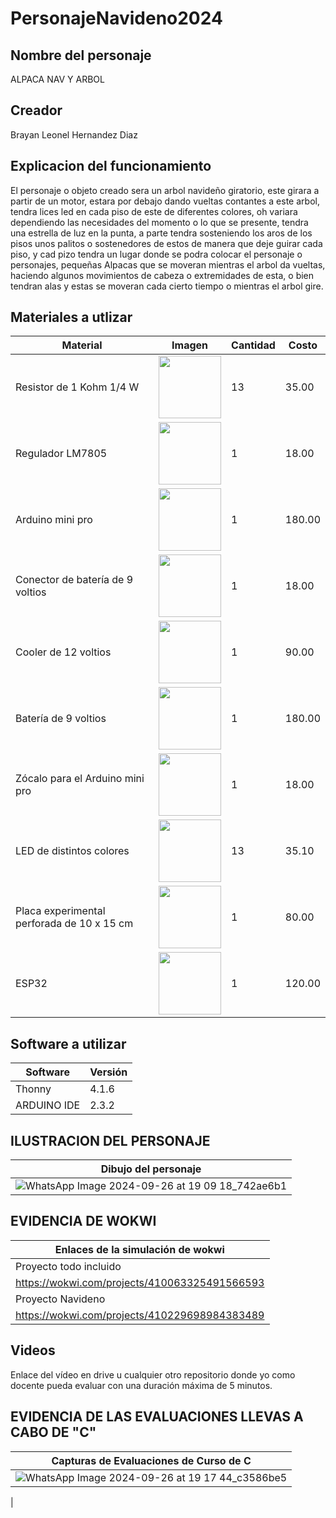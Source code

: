 # PersonajeNavideno2024
## Nombre del personaje
ALPACA NAV Y ARBOL 
## Creador
Brayan Leonel Hernandez Diaz
## Explicacion del funcionamiento
El personaje o objeto creado sera un arbol navideño giratorio, este girara a partir de un motor, estara por debajo dando vueltas contantes a este arbol, tendra lices led en cada piso de este de diferentes colores, oh variara dependiendo las necesidades del momento o lo que se presente, tendra una estrella de luz en la punta, a parte tendra sosteniendo los aros de los pisos unos palitos o sostenedores de estos de manera que deje guirar cada piso, y cad pizo tendra un lugar donde se podra colocar el personaje o personajes, pequeñas Alpacas que se moveran mientras el arbol da vueltas, haciendo algunos movimientos de cabeza o extremidades de esta, o bien tendran alas y estas se moveran cada cierto tiempo o mientras el arbol gire.


## Materiales a utlizar
|Material|Imagen|Cantidad|Costo|
|--|--|--|--|
|Resistor de 1 Kohm 1/4 W|<img src="https://github.com/user-attachments/assets/2c2eb495-c37d-4264-a5c6-396aa68bdae7" width="100"/>|13|35.00|
|Regulador LM7805|<img src="https://github.com/user-attachments/assets/5ea155d7-1bf7-46c2-a183-263e46a951cb" width="100"/>|1|18.00|
|Arduino mini pro|<img src="https://github.com/user-attachments/assets/77e99209-2eb6-47ec-8374-66fa2b0cfe48" width="100"/>|1|180.00|
|Conector de batería de 9 voltios|<img src="https://github.com/user-attachments/assets/dbcfbad2-9e6c-4a78-84cf-46c76efff261" width="100"/>|1|18.00|
|Cooler de 12 voltios|<img src="https://github.com/user-attachments/assets/a130886b-f0f9-48cd-8c81-f0678fe4e19d" width="100"/>|1|90.00|
|Batería de 9 voltios|<img src="https://github.com/user-attachments/assets/3a83f9ce-bcec-495a-91c8-5b055a0cc285" width="100"/>|1|180.00|
|Zócalo para el Arduino mini pro|<img src="https://github.com/user-attachments/assets/34d02e93-2955-4c8d-a1f4-c5c33c2c5916" width="100"/>|1|18.00|
|LED de distintos colores|<img src="https://github.com/user-attachments/assets/fc4b364c-0329-47f5-bc17-655cd9a5c234" width="100"/>|13|35.10|
|Placa experimental perforada de 10 x 15 cm|<img src="https://github.com/user-attachments/assets/09808fe7-5c76-4dfd-979e-69fec9cabf32" width="100"/>|1|80.00|
|ESP32|<img src="https://github.com/user-attachments/assets/0d280367-493e-4f7c-a587-36e1f822116b" width="100"/>|1|120.00|



## Software a utilizar
|Software|Versión|
|--|--|
|Thonny|4.1.6|
|ARDUINO IDE|2.3.2|

## ILUSTRACION DEL PERSONAJE
|Dibujo del personaje|
|--|
|![WhatsApp Image 2024-09-26 at 19 09 18_742ae6b1](https://github.com/user-attachments/assets/a4117176-9f81-4ab4-8149-ee48114b5d0d)|


## EVIDENCIA DE WOKWI
|Enlaces de la simulación de wokwi|
|--|
|Proyecto todo incluido|
|https://wokwi.com/projects/410063325491566593|
|Proyecto Navideno|
|https://wokwi.com/projects/410229698984383489|

## Videos
Enlace del vídeo en drive u cualquier otro repositorio donde yo como docente pueda evaluar con una duración máxima de 5 minutos.

## EVIDENCIA DE LAS EVALUACIONES LLEVAS A CABO DE "C"
|Capturas de Evaluaciones de Curso de C|
|--|
|![WhatsApp Image 2024-09-26 at 19 17 44_c3586be5](https://github.com/user-attachments/assets/c1e9dfb9-430c-44e4-a524-0adbab117baa)
|

